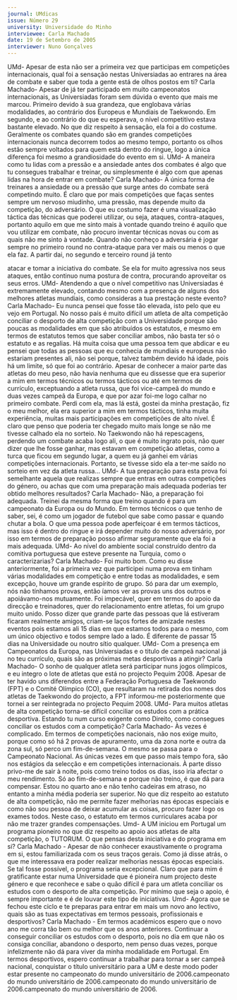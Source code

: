 ```yaml
---
journal: UMdicas
issue: Número 29
university: Universidade do Minho
interviewee: Carla Machado
date: 19 de Setembro de 2005
interviewer: Nuno Gonçalves
---
```

UMd- Apesar de esta não ser a primeira vez que participas
em competições internacionais, qual foi a sensação
nestas Universiadas ao entrares na área de combate e
saber que toda a gente está de olhos postos em ti?
Carla Machado- Apesar de já ter participado em muito
campeonatos internacionais, as Universiadas foram sem
dúvida o evento que mais me marcou. Primeiro devido à sua
grandeza, que englobava várias modalidades, ao contrário
dos Europeus e Mundiais de Taekwondo. Em segundo, e ao
contrário do que eu esperava, o nível competitivo estava
bastante elevado. No que diz respeito à sensação, ela foi a do
costume. Geralmente os combates quando são em grandes
competições internacionais nunca decorrem todos ao mesmo
tempo, portanto os olhos estão sempre voltados para quem
está dentro do ringue, logo a única diferença foi mesmo a
grandiosidade do evento em si.
UMd- A maneira como tu lidas com a pressão e a
ansiedade antes dos combates é algo que tu consegues
trabalhar e treinar, ou simplesmente é algo com que
apenas lidas na hora de entrar em combate?
Carla Machado- A única forma de treinares a ansiedade ou a
pressão que surge antes do combate será competindo muito.
É claro que por mais competições que faças sentes sempre um
nervoso miudinho, uma pressão, mas depende muito da
competição, do adversário. O que eu costumo fazer é uma
visualização táctica das técnicas que poderei utilizar, ou seja,
ataques, contra-ataques, portanto aquilo em que me sinto
mais à vontade quando treino é aquilo que vou utilizar em
combate, não procuro inventar técnicas novas ou com as quais
não me sinto à vontade.
Quando não conheço a adversária é jogar sempre
no primeiro round no contra-ataque para ver mais ou menos o
que ela faz. A partir dai, no segundo e terceiro round já tento

atacar e tomar a iniciativa do combate. Se ela for muito
agressiva nos seus ataques, então continuo numa postura de
contra, procurando aproveitar os seus erros.
UMd- Atendendo a que o nível competitivo nas
Universiadas é extremamente elevado, contando mesmo
com a presença de alguns dos melhores atletas mundiais,
como consideras a tua prestação neste evento?
Carla Machado- Eu nunca pensei que fosse tão elevada, isto
pelo que eu vejo em Portugal. No nosso país é muito difícil um
atleta de alta competição conciliar o desporto de alta
competição com a Universidade porque são poucas as
modalidades em que são atribuídos os estatutos, e mesmo em
termos de estatutos temos que saber conciliar ambos, não
basta ter só o estatuto e as regalias.
Há muita coisa que uma pessoa tem que abdicar e
eu pensei que todas as pessoas que eu conhecia de mundiais
e europeus não estariam presentes ali, não sei porque, talvez
também devido há idade, pois há um limite, só que foi ao
contrário. Apesar de conhecer a maior parte das atletas do
meu peso, não havia nenhuma que eu dissesse que era
superior a mim em termos técnicos ou termos tácticos ou até
em termos de currículo, exceptuando a atleta russa, que foi
vice-campeã do mundo e duas vezes campeã da Europa, e
que por azar foi-me logo calhar no primeiro combate. Perdi
com ela, mas lá está, gostei da minha prestação, fiz o meu
melhor, ela era superior a mim em termos tácticos, tinha muita
experiência, muitas mais participações em competições de
alto nível. É claro que penso que poderia ter chegado muito
mais longe se não me tivesse calhado ela no sorteio.
No Taekwondo não há repescagens, perdendo um
combate acaba logo ali, o que é muito ingrato pois, não quer
dizer que lhe fosse ganhar, mas estavam em competição
atletas, como a turca que ficou em segundo lugar, a quem eu já
ganhei em várias competições internacionais. Portanto, se
tivesse sido ela a ter-me saído no sorteio em vez da atleta
russa…
UMd- A tua preparação para esta prova foi semelhante
aquela que realizas sempre que entras em outras
competições do género, ou achas que com uma
preparação mais adequada poderias ter obtido melhores
resultados?
Carla Machado- Não, a preparação foi adequada. Treinei da
mesma forma que treino quando é para um campeonato da
Europa ou do Mundo. Em termos técnicos o que tenho de
saber, sei, é como um jogador de futebol que sabe como
passar e quando chutar a bola. O que uma pessoa pode
aperfeiçoar é em termos tácticos, mas isso é dentro do ringue e
irá depender muito do nosso adversário, por isso em termos de
preparação posso afirmar seguramente que ela foi a mais
adequada.
UMd- Ao nível do ambiente social construído dentro da
comitiva portuguesa que esteve presente na Turquia,
como o caracterizarias?
Carla Machado- Foi muito bom. Como eu disse
anteriormente, foi a primeira vez que participei numa prova em
tinham várias modalidades em competição e entre todas as
modalidades, e sem excepção, houve um grande espírito de
grupo. Só para dar um exemplo, nós não tínhamos provas,
então íamos ver as provas uns dos outros e apoiávamo-nos
mutuamente. Foi impecável, quer em termos do apoio da
direcção e treinadores, quer do relacionamento entre atletas,
foi um grupo muito unido. Posso dizer que grande parte das
pessoas que lá estiveram ficaram realmente amigos, criam-se
laços fortes de amizade nestes eventos pois estamos ali 15
dias em que estamos todos para o mesmo, com um único
objectivo e todos sempre lado a lado. É diferente de passar 15
dias na Universidade ou noutro sítio qualquer.
UMd- Com a presença em Campeonatos da Europa, nas
Universiadas e o titulo de campeã nacional já no teu
currículo, quais são as próximas metas desportivas a
atingir?
Carla Machado- O sonho de qualquer atleta será participar
nuns jogos olímpicos, e eu integro o lote de atletas que está no
projecto Pequim 2008. Apesar de ter havido uns diferendos
entre a Federação Portuguesa de Taekwondo (FPT) e o
Comité Olímpico (CO), que resultaram na retirada dos nomes
dos atletas de Taekwondo do projecto, a FPT informou-me
posteriormente que tornei a ser reintegrada no projecto
Pequim 2008.
UMd- Para muitos atletas de alta competição torna-se
difícil conciliar os estudos com a prática desportiva.
Estando tu num curso exigente como Direito, como
consegues conciliar os estudos com a competição?
Carla Machado- Às vezes é complicado. Em termos de
competições nacionais, não nos exige muito, porque como só
há 2 provas de apuramento, uma da zona norte e outra da zona
sul, só perco um fim-de-semana. O mesmo se passa para o
Campeonato Nacional.
As únicas vezes em que passo mais tempo fora, são nos
estágios da selecção e em competições internacionais. À parte
disso privo-me de sair à noite, pois como treino todos os dias,
isso iria afectar o meu rendimento. Só ao fim-de-semana e
porque não treino, é que dá para compensar.
Estou no quarto ano e não tenho cadeiras em atraso,
no entanto a minha média poderia ser superior. No que diz
respeito ao estatuto de alta competição, não me permite fazer
melhorias nas épocas especiais e como não sou pessoa de
deixar acumular as coisas, procuro fazer logo os exames
todos. Neste caso, o estatuto em termos curriculares acaba
por não me trazer grandes compensações.
Umd- A UM iniciou em Portugal um programa pioneiro no
que diz respeito ao apoio aos atletas de alta competição, o
TUTORUM. O que pensas desta iniciativa e do programa
em si?
Carla Machado - Apesar de não conhecer exaustivamente o
programa em si, estou familiarizada com os seus traços gerais.
Como já disse atrás, o que me interessava era poder realizar
melhorias nessas épocas especiais. Se tal fosse possível, o
programa seria excepcional. Claro que para mim é gratificante
estar numa Universidade que é pioneira num projecto deste
género e que reconhece e sabe o quão difícil é para um atleta
conciliar os estudos com o desporto de alta competição. Por
mínimo que seja o apoio, é sempre importante e é de louvar
este tipo de iniciativas.
Umd- Agora que se fechou este ciclo e te preparas para
entrar em mais um novo ano lectivo, quais são as tuas
expectativas em termos pessoais, profissionais e
desportivos?
Carla Machado - Em termos académicos espero que o novo
ano me corra tão bem ou melhor que os anos anteriores.
Continuar a conseguir conciliar os estudos com o desporto,
pois no dia em que não os consiga conciliar, abandono o
desporto, nem penso duas vezes, porque infelizmente não dá
para viver da minha modalidade em Portugal.
Em termos desportivos, espero continuar a trabalhar
para tornar a ser campeã nacional, conquistar o título
universitário para a UM e deste modo poder estar presente no
campeonato do mundo universitário de 2006.campeonato do mundo universitário de 2006.campeonato do mundo universitário de 2006.campeonato do mundo universitário de 2006.